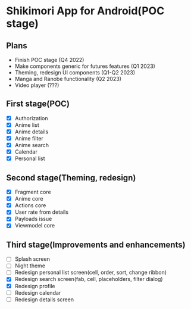 # Shikimori App for Android(POC stage)


## Plans
- Finish POC stage (Q4 2022)
- Make components generic for futures features (Q1 2023)
- Theming, redesign UI components (Q1-Q2 2023)
- Manga and Ranobe functionality (Q2 2023)
- Video player (???)


## First stage(POC)
- [x] Authorization
- [x] Anime list
- [x] Anime details
- [x] Anime filter
- [x] Anime search
- [x] Calendar
- [x] Personal list

## Second stage(Theming, redesign)
- [x] Fragment core
- [x] Anime core
- [x] Actions core
- [x] User rate from details
- [x] Payloads issue
- [x] Viewmodel core

## Third stage(Improvements and enhancements)
- [ ] Splash screen
- [ ] Night theme
- [ ] Redesign personal list screen(cell, order, sort, change ribbon)
- [x] Redesign search screen(fab, cell, placeholders, filter dialog)
- [x] Redesign profile
- [ ] Redesign calendar
- [ ] Redesign details screen

